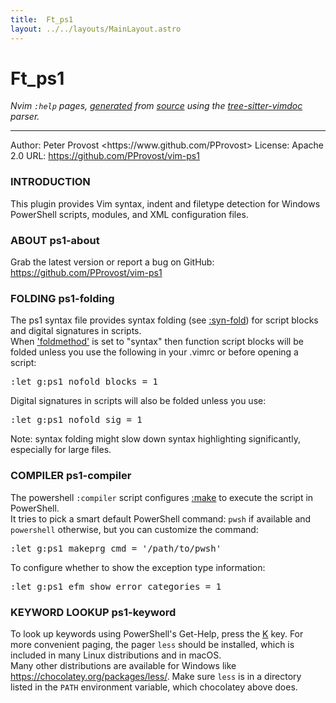 ```yaml
---
title:  Ft_ps1
layout: ../../layouts/MainLayout.astro
---
```


  <a name="ft_ps1.txt"></a><a name="ps1-syntax"></a><h1> Ft_ps1</h1>
  <p>
    <i>
    Nvim <code>:help</code> pages, <a href="https://github.com/neovim/neovim/blob/master/scripts/gen_help_html.lua">generated</a>
    from <a href="https://github.com/neovim/neovim/blob/master/runtime/doc/ft_ps1.txt">source</a>
    using the <a href="https://github.com/neovim/tree-sitter-vimdoc">tree-sitter-vimdoc</a> parser.
    </i>
  </p>
  <hr>
  <div class="old-help-para">Author:  Peter Provost &lt;https://www.github.com/PProvost&gt;
License: Apache 2.0
URL:     <a href="https://github.com/PProvost/vim-ps1">https://github.com/PProvost/vim-ps1</a></div>
<div class="old-help-para"><h3 class="help-heading">INTRODUCTION</h3></div>
<div class="old-help-para">This plugin provides Vim syntax, indent and filetype detection for Windows
PowerShell scripts, modules, and XML configuration files.</div>
<div class="old-help-para"><h3 class="help-heading">ABOUT<span class="help-heading-tags">                                                           <a name="ps1-about"></a><span class="help-tag">ps1-about</span></span></h3></div>
<div class="old-help-para">Grab the latest version or report a bug on GitHub:</div>
<div class="old-help-para"><a href="https://github.com/PProvost/vim-ps1">https://github.com/PProvost/vim-ps1</a></div>
<div class="old-help-para"><h3 class="help-heading">FOLDING<span class="help-heading-tags">                                                         <a name="ps1-folding"></a><span class="help-tag">ps1-folding</span></span></h3></div>
<div class="old-help-para">The ps1 syntax file provides syntax folding (see <a href="/neovim-docs-web/en/syntax#%3Asyn-fold">:syn-fold</a>) for script blocks
and digital signatures in scripts.</div>
<div class="old-help-para">When <a href="/neovim-docs-web/en/options#'foldmethod'">'foldmethod'</a> is set to "syntax" then function script blocks will be
folded unless you use the following in your .vimrc or before opening a script:<pre>:let g:ps1_nofold_blocks = 1</pre></div>
<div class="old-help-para">Digital signatures in scripts will also be folded unless you use:<pre>:let g:ps1_nofold_sig = 1</pre></div>
<div class="old-help-para">Note: syntax folding might slow down syntax highlighting significantly,
especially for large files.</div>
<div class="old-help-para"><h3 class="help-heading">COMPILER<span class="help-heading-tags">                                                        <a name="ps1-compiler"></a><span class="help-tag">ps1-compiler</span></span></h3></div>
<div class="old-help-para">The powershell <code>:compiler</code> script configures <a href="/neovim-docs-web/en/quickfix#%3Amake">:make</a> to execute the script in
PowerShell.</div>
<div class="old-help-para">It tries to pick a smart default PowerShell command: <code>pwsh</code> if available and
<code>powershell</code> otherwise, but you can customize the command:<pre>:let g:ps1_makeprg_cmd = '/path/to/pwsh'</pre></div>
<div class="old-help-para">To configure whether to show the exception type information:<pre>:let g:ps1_efm_show_error_categories = 1</pre></div>
<div class="old-help-para"><h3 class="help-heading">KEYWORD LOOKUP<span class="help-heading-tags">                                                 <a name="ps1-keyword"></a><span class="help-tag">ps1-keyword</span></span></h3></div>
<div class="old-help-para">To look up keywords using PowerShell's Get-Help, press the <a href="/neovim-docs-web/en/various#K">K</a> key. For more
convenient paging, the pager <code>less</code> should be installed, which is included in
many Linux distributions and in macOS.</div>
<div class="old-help-para">Many other distributions are available for Windows like
<a href="https://chocolatey.org/packages/less/">https://chocolatey.org/packages/less/</a>. Make sure <code>less</code> is in a directory
listed in the <code>PATH</code> environment variable, which chocolatey above does.</div>

  
  